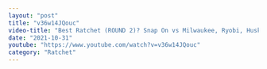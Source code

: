 ```yaml
---
layout: "post"
title: "v36w14JQouc"
video-title: "Best Ratchet (ROUND 2)? Snap On vs Milwaukee, Ryobi, Husky, Ingersoll Rand, ACDelco"
date: "2021-10-31"
youtube: "https://www.youtube.com/watch?v=v36w14JQouc"
category: "Ratchet"
---
```

<div class="space-y-1"></div>